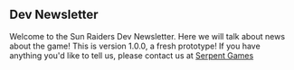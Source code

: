 ## Dev Newsletter
Welcome to the Sun Raiders Dev Newsletter. Here we will talk about news about the game!
This is version 1.0.0, a fresh prototype! If you have anything you'd like to tell us, please contact us at [Serpent Games]([https://serpentgames.tk](https://serpentgames.tk/Contact.html))
